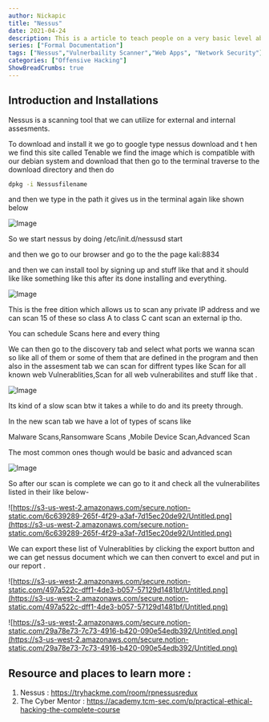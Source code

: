```yaml
---
author: Nickapic
title: "Nessus"
date: 2021-04-24
description: This is a article to teach people on a very basic level about how to use Nessus and list some resources to learn and practice with this tool.
series: ["Formal Documentation"]
tags: ["Nessus","Vulnerbaility Scanner","Web Apps", "Network Security"]
categories: ["Offensive Hacking"]
ShowBreadCrumbs: true
--- 
```


## Introduction and Installations

Nessus is a scanning tool that we can utilize for external and internal assesments.

To download and install it we go to google type nessus download and t hen we find this site called Tenable we find the image which is compatible with our debian system and download that then go to the terminal traverse to the download directory and then do

```bash
dpkg -i Nessusfilename
```

and then we type in the path it gives us in the terminal again like shown below 

![Image](https://s3-us-west-2.amazonaws.com/secure.notion-static.com/d5c3e114-3a9b-470f-b045-e0756a30ab75/Untitled.png)

So we start nessus by doing /etc/init.d/nessusd start 

and then we go to our browser and go to the the page kali:8834 

and then we can install tool by signing up and stuff like that and it should like like something like this after its done installing and everything.

![Image](https://s3-us-west-2.amazonaws.com/secure.notion-static.com/e1cb56c7-0c5d-486a-aee1-c37f7d844706/Untitled.png)

This is the free dition which allows us to scan any private IP address and we can scan 15 of these so class A to class C cant scan an external ip tho.

You can schedule Scans here and every thing 

We can then go to the discovery tab and select what ports we wanna scan so like all of them or some of them that are defined in the program and then also in the assesment tab we can scan for diffrent types like Scan for all known web Vulnerablities,Scan for all web vulnerabilites and stuff like that .

![Image](https://s3-us-west-2.amazonaws.com/secure.notion-static.com/ee986477-4e95-4a6a-ae3c-e2d6d130863d/Untitled.png)

Its kind of a slow scan btw it takes a while to do and its preety through.

In the new scan tab we have a lot of types of scans like 

Malware Scans,Ransomware Scans ,Mobile Device Scan,Advanced Scan 

The most common ones though would be basic and advanced scan

![Image](https://s3-us-west-2.amazonaws.com/secure.notion-static.com/48190871-e658-463f-8091-ac363a79a8a1/Untitled.png)

So after our scan is complete we can go to it and check all the vulnerabilites listed in their like below- 

![https://s3-us-west-2.amazonaws.com/secure.notion-static.com/6c639289-265f-4f29-a3af-7d15ec20de92/Untitled.png](https://s3-us-west-2.amazonaws.com/secure.notion-static.com/6c639289-265f-4f29-a3af-7d15ec20de92/Untitled.png)

We can export these list of Vulnerablities by clicking the export button and we can get nessus document which we can then convert to excel and put in our report .

![https://s3-us-west-2.amazonaws.com/secure.notion-static.com/497a522c-dff1-4de3-b057-57129d1481bf/Untitled.png](https://s3-us-west-2.amazonaws.com/secure.notion-static.com/497a522c-dff1-4de3-b057-57129d1481bf/Untitled.png)

![https://s3-us-west-2.amazonaws.com/secure.notion-static.com/29a78e73-7c73-4916-b420-090e54edb392/Untitled.png](https://s3-us-west-2.amazonaws.com/secure.notion-static.com/29a78e73-7c73-4916-b420-090e54edb392/Untitled.png)


## Resource and places to learn more :
1. Nessus : https://tryhackme.com/room/rpnessusredux
2. The Cyber Mentor : https://academy.tcm-sec.com/p/practical-ethical-hacking-the-complete-course